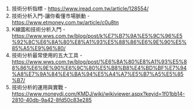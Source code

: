

1. 技術分析指標 - https://www.iread.com.tw/article/128554/
2. 技術分析入門-讓你看懂市場脈動 - https://www.etmoney.com.tw/article/c0u8tn
3. K線圖和技術分析入門 - https://www.wws.com.tw/blog/post/k%E7%B7%9A%E5%9C%96%E5%92%8C%E6%8A%80%E8%A1%93%E5%88%86%E6%9E%90%E5%85%A5%E9%96%80/
4. 技術分析最常使用的五大工具 - https://www.wws.com.tw/blog/post/%E6%8A%80%E8%A1%93%E5%88%86%E6%9E%90%E6%9C%80%E5%B8%B8%E4%BD%BF%E7%94%A8%E7%9A%84%E4%BA%94%E5%A4%A7%E5%B7%A5%E5%85%B7/
5. 技術分析的運用與實戰 - https://www.moneydj.com/KMDJ/wiki/wikiviewer.aspx?keyid=1f01bb14-2810-40db-9a42-8fd50c83e285